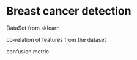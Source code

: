 # Breast cancer detection

DataSet from sklearn

co-relation of features from the dataset


confusion metric
